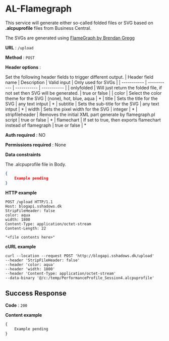 # AL-Flamegraph

This service will generate either so-called folded files or SVG based on **.alcpuprofile** files from Business Central.

The SVGs are generated using [FlameGraph by Brendan Gregg](https://github.com/brendangregg/FlameGraph)


**URL** : `/upload`

**Method** : `POST`

**Header options** : 

Set the following header fields to trigger different output.
| Header field name | Description | Valid input | Only used for SVGs |
| ----------- | ----------- | ----------- | ----------- |
| onlyfolded | Will just return the folded file, if not set then SVG will be generated. | true or false |
| color | Select the color theme for the SVG | (none), hot, blue, aqua | *
| title | Sets the title for the SVG | any text intput | *
| subtitle | Sets the sub-title for the SVG | any text intput | *
| width | Sets the pixel width for the SVG | integer | *
| stripfileheader | Removes the initial XML part generate by flamegraph.pl script | true or false | *
| flamechart | If set to true, then exports flamechart instead of flamegraph | true or false | *


**Auth required** : NO

**Permissions required** : None

**Data constraints**

The .alcpuprofile file in Body.

```json
{
    Example pending
}
```

**HTTP example**
```
POST /upload HTTP/1.1
Host: blogapi.sshadows.dk
StripFileHeader: false
color: aqua
width: 1800
Content-Type: application/octet-stream
Content-Length: 22

"<file contents here>"
```
**cURL example**

```
curl --location --request POST 'http://blogapi.sshadows.dk/upload' 
--header 'StripFileHeader: false' 
--header 'color: aqua' 
--header 'width: 1800' 
--header 'Content-Type: application/octet-stream' 
--data-binary '@/c:/temp/PerformanceProfile_Session4.alcpuprofile'
```

## Success Response

**Code** : `200`

**Content example**

```svg
{
    Example pending
}
```